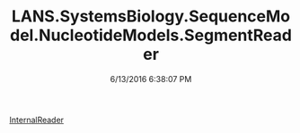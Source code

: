 ﻿---
title: LANS.SystemsBiology.SequenceModel.NucleotideModels.SegmentReader
date: 6/13/2016 6:38:07 PM
---

[InternalReader](T-LANS.SystemsBiology.SequenceModel.NucleotideModels.SegmentReader.InternalReader.html)
